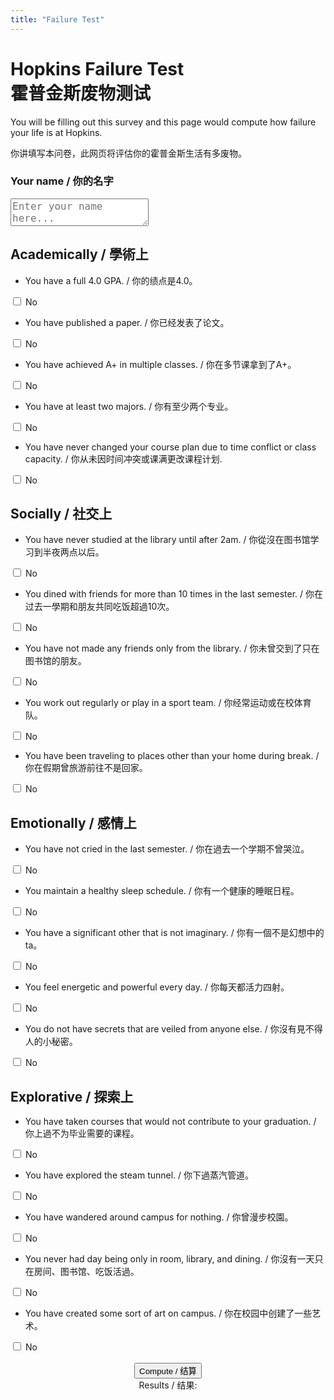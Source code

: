 ```yaml
---
title: "Failure Test"
---
```


# Hopkins Failure Test <br> 霍普金斯废物测试

You will be filling out this survey and this page would compute how failure your life is at Hopkins.

你讲填写本问卷，此网页将评估你的霍普金斯生活有多废物。

### Your name / 你的名字

<textarea id="inputBox" placeholder="Enter your name here..." style="font-size: 16px"></textarea>

## Academically / 學術上

- You have a full 4.0 GPA. / 你的绩点是4.0。
<div class="buttons-container">
    <div class="button-wrapper">
        <label class="switch">
            <input type="checkbox" id="switchButton1">
            <span class="slider"></span>
        </label>
        <span class="status-text" id="status1">No</span>
    </div>
</div>

- You have published a paper. / 你已经发表了论文。
<div class="buttons-container">
    <div class="button-wrapper">
        <label class="switch">
            <input type="checkbox" id="switchButton2">
            <span class="slider"></span>
        </label>
        <span class="status-text" id="status2">No</span>
    </div>
</div>

- You have achieved A+ in multiple classes. / 你在多节课拿到了A+。
<div class="buttons-container">
    <div class="button-wrapper">
        <label class="switch">
            <input type="checkbox" id="switchButton3">
            <span class="slider"></span>
        </label>
        <span class="status-text" id="status3">No</span>
    </div>
</div>

- You have at least two majors. / 你有至少两个专业。
<div class="buttons-container">
    <div class="button-wrapper">
        <label class="switch">
            <input type="checkbox" id="switchButton4">
            <span class="slider"></span>
        </label>
        <span class="status-text" id="status4">No</span>
    </div>
</div>

- You have never changed your course plan due to time conflict or class capacity. / 你从未因时间冲突或课满更改课程计划.
<div class="buttons-container">
    <div class="button-wrapper">
        <label class="switch">
            <input type="checkbox" id="switchButton5">
            <span class="slider"></span>
        </label>
        <span class="status-text" id="status5">No</span>
    </div>
</div>

## Socially / 社交上

- You have never studied at the library until after 2am. / 你從沒在图书馆学习到半夜两点以后。
<div class="buttons-container">
    <div class="button-wrapper">
        <label class="switch">
            <input type="checkbox" id="switchButton6">
            <span class="slider"></span>
        </label>
        <span class="status-text" id="status6">No</span>
    </div>
</div>

- You dined with friends for more than 10 times in the last semester. / 你在过去一學期和朋友共同吃饭超過10次。
<div class="buttons-container">
    <div class="button-wrapper">
        <label class="switch">
            <input type="checkbox" id="switchButton7">
            <span class="slider"></span>
        </label>
        <span class="status-text" id="status7">No</span>
    </div>
</div>

- You have not made any friends only from the library. / 你未曾交到了只在图书馆的朋友。
<div class="buttons-container">
    <div class="button-wrapper">
        <label class="switch">
            <input type="checkbox" id="switchButton8">
            <span class="slider"></span>
        </label>
        <span class="status-text" id="status8">No</span>
    </div>
</div>

- You work out regularly or play in a sport team. / 你经常运动或在校体育队。
<div class="buttons-container">
    <div class="button-wrapper">
        <label class="switch">
            <input type="checkbox" id="switchButton9">
            <span class="slider"></span>
        </label>
        <span class="status-text" id="status9">No</span>
    </div>
</div>

- You have been traveling to places other than your home during break. / 你在假期曾旅游前往不是回家。
<div class="buttons-container">
    <div class="button-wrapper">
        <label class="switch">
            <input type="checkbox" id="switchButton10">
            <span class="slider"></span>
        </label>
        <span class="status-text" id="status10">No</span>
    </div>
</div>

## Emotionally / 感情上

- You have not cried in the last semester. / 你在過去一个学期不曾哭泣。
<div class="buttons-container">
    <div class="button-wrapper">
        <label class="switch">
            <input type="checkbox" id="switchButton11">
            <span class="slider"></span>
        </label>
        <span class="status-text" id="status11">No</span>
    </div>
</div>

- You maintain a healthy sleep schedule. / 你有一个健康的睡眠日程。
<div class="buttons-container">
    <div class="button-wrapper">
        <label class="switch">
            <input type="checkbox" id="switchButton12">
            <span class="slider"></span>
        </label>
        <span class="status-text" id="status12">No</span>
    </div>
</div>

- You have a significant other that is not imaginary. / 你有一個不是幻想中的ta。
<div class="buttons-container">
    <div class="button-wrapper">
        <label class="switch">
            <input type="checkbox" id="switchButton13">
            <span class="slider"></span>
        </label>
        <span class="status-text" id="status13">No</span>
    </div>
</div>

- You feel energetic and powerful every day. / 你每天都活力四射。
<div class="buttons-container">
    <div class="button-wrapper">
        <label class="switch">
            <input type="checkbox" id="switchButton14">
            <span class="slider"></span>
        </label>
        <span class="status-text" id="status14">No</span>
    </div>
</div>

- You do not have secrets that are veiled from anyone else. / 你沒有見不得人的小秘密。
<div class="buttons-container">
    <div class="button-wrapper">
        <label class="switch">
            <input type="checkbox" id="switchButton15">
            <span class="slider"></span>
        </label>
        <span class="status-text" id="status15">No</span>
    </div>
</div>

## Explorative / 探索上

- You have taken courses that would not contribute to your graduation. / 你上過不为毕业需要的课程。
<div class="buttons-container">
    <div class="button-wrapper">
        <label class="switch">
            <input type="checkbox" id="switchButton16">
            <span class="slider"></span>
        </label>
        <span class="status-text" id="status16">No</span>
    </div>
</div>

- You have explored the steam tunnel. / 你下過蒸汽管道。
<div class="buttons-container">
    <div class="button-wrapper">
        <label class="switch">
            <input type="checkbox" id="switchButton17">
            <span class="slider"></span>
        </label>
        <span class="status-text" id="status17">No</span>
    </div>
</div>

- You have wandered around campus for nothing. / 你曾漫步校園。
<div class="buttons-container">
    <div class="button-wrapper">
        <label class="switch">
            <input type="checkbox" id="switchButton18">
            <span class="slider"></span>
        </label>
        <span class="status-text" id="status18">No</span>
    </div>
</div>

- You never had day being only in room, library, and dining. / 你沒有一天只在房间、图书馆、吃饭活過。
<div class="buttons-container">
    <div class="button-wrapper">
        <label class="switch">
            <input type="checkbox" id="switchButton19">
            <span class="slider"></span>
        </label>
        <span class="status-text" id="status19">No</span>
    </div>
</div>

- You have created some sort of art on campus. / 你在校园中创建了一些艺术。
<div class="buttons-container">
    <div class="button-wrapper">
        <label class="switch">
            <input type="checkbox" id="switchButton20">
            <span class="slider"></span>
        </label>
        <span class="status-text" id="status20">No</span>
    </div>
</div>

<br>

<div style="text-align: center">
    <button onclick="result()" id="compute">Compute / 结算</button>
    <div id="result"> Results / 结果:</div>
</div>

<script>
    var score = 0;

    // Update text for each switch based on state
    for (let i = 1; i <= 20; i++) {
        const switchButton = document.getElementById(`switchButton${i}`);
        const statusText = document.getElementById(`status${i}`);
        switchButton.addEventListener('change', function() {
            if (switchButton.checked) {
                statusText.textContent = 'Yes';
                score++;
            } else {
                statusText.textContent = 'No';
                score--;
            }
        });
    }
    
    function result() {
        document.getElementById('result').textContent = "Your Result: " + score;
    }


</script>